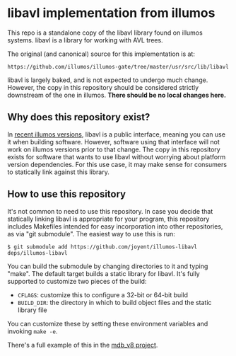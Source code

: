 # libavl implementation from illumos

This repo is a standalone copy of the libavl library found on illumos systems.
libavl is a library for working with AVL trees.

The original (and canonical) source for this implementation is at:

    https://github.com/illumos/illumos-gate/tree/master/usr/src/lib/libavl

libavl is largely baked, and is not expected to undergo much change.  However,
the copy in this repository should be considered strictly downstream of the one
in illumos.  **There should be no local changes here.**


## Why does this repository exist?

In [recent illumos
versions](https://github.com/illumos/illumos-gate/commit/fa9922c2be34868be01989cef133828185b5c0bc),
libavl is a public interface, meaning you can use it when building software.
However, software using that interface will not work on illumos versions prior
to that change.  The copy in this repository exists for software that wants to
use libavl without worrying about platform version dependencies.  For this use
case, it may make sense for consumers to statically link against this library.


## How to use this repository

It's not common to need to use this repository.  In case you decide that
statically linking libavl is appropriate for your program, this repository
includes Makefiles intended for easy incorporation into other repositories, as
via "git submodule".  The easiest way to use this is run:

    $ git submodule add https://github.com/joyent/illumos-libavl deps/illumos-libavl

You can build the submodule by changing directories to it and typing "make".
The default target builds a static library for libavl.  It's fully supported to
customize two pieces of the build:

* `CFLAGS`: customize this to configure a 32-bit or 64-bit build
* `BUILD_DIR`: the directory in which to build object files and the static
  library file

You can customize these by setting these environment variables and invoking
`make -e`.

There's a full example of this in the [mdb_v8
project](https://github.com/joyent/mdb_v8).
